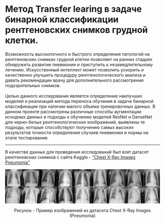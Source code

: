 # Метод Transfer learing в задаче бинарной классификации рентгеновских снимков грудной клетки.
<p>
Возможность высокоточного и быстрого определения патологий на рентгеновских снимках грудной клетки позволяет на ранних стадиях обнаружить развитие пневмонии и приступить к незамедлительному лечению. Искусственный интеллект может позволить ускорить и качественно улучшить процедуру  рентгенологического анализа и давать рекомендации врачу для дополнительного рассмотрения подозрительных снимков. <br><br>Целью данного исследования является определение наилучших моделей и реализаций метода переноса обучения в задаче бинарной классификации при наличии малого объема тренировочных данных. В данном проекте рассмотрены различные способы аугментации исходных данных и подходы к обучению моделей ResNet и DanseNet для черно-белых рентгенологических изображений, выявлены те подходы, которые способствуют получению самых высоких результатов точности определения случаев пневмонии  и нормы на этапе тестирования.<br>

---
 В качестве данных для проведения исследований был взят датасет рентгеновских снимков с сайта Kaggle - ["Chest X-Ray Images Pneumonia"](https://www.kaggle.com/datasets/paultimothymooney/chest-xray-pneumonia)
 
<p align="center"> <img align="center" src="./dataset_images_example.png" alt="kolesnokov__dima"  /> </center>  
<p align="center"> Рисунок - Пример изображений из датасета Chest X-Ray Images (Pneumonia) </center>  
 
